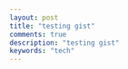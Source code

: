 ```yaml
---
layout: post
title: "testing gist"
comments: true
description: "testing gist"
keywords: "tech"
---
```


<pre id="show-json-from-git"></pre>

<script>
var url = 'https://raw.githubusercontent.com/{gitAccount}/{publicGitRepo}/{branch}/{filename.json}';
fetch(url)
.then(res => res.text())
.then((out) => {
  document.getElementById("show-json-from-git").innerText = out
})
.catch(err => { throw err });
</script>